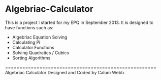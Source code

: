 Algebriac-Calculator
=====================================================
This is a project I started for my EPQ in September
2013. It is designed to have functions such as:
- Algebriac Equation Solving
- Calculating Pi
- Calculator Functions
- Solving Quadratics / Cubics
- Sorting Algorithms

=====================================================
Algebriac Calculator Designed and Coded by Calum Webb
